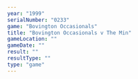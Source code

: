 ```yaml
---
year: "1999"
serialNumber: "0233" 
game: "Bovington Occasionals"
title: "Bovington Occasionals v The Min"
gameLocation: ""
gameDate: ""
result: ""
resultType: ""
type: "game"
---
```

